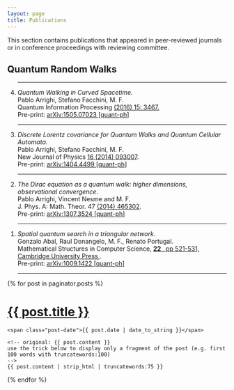 ```yaml
---
layout: page
title: Publications
---
```


This section contains publications that appeared in peer-reviewed journals or in conference proceedings with reviewing committee. 

## Quantum Random Walks

<ol reversed>
<hr>

  <li> <i> Quantum Walking in Curved Spacetime.</i><br> Pablo Arrighi, Stefano Facchini, M. F. <br>  Quantum Information Processing  <a href="http://link.springer.com/article/10.1007/s11128-016-1335-7"> (2016) 15: 3467.</a>  <br> 
Pre-print: <a href="https://arxiv.org/abs/1505.07023">arXiv:1505.07023
[quant-ph]</a>   <br>  
<hr>
</li>

  <li> <i> Discrete
Lorentz covariance for Quantum Walks and Quantum Cellular Automata.</i> <br> Pablo Arrighi, Stefano Facchini, M. F. <br> New Journal of Physics  <a href="http://iopscience.iop.org/1367-2630/16/9/093007/">16 (2014) 093007</a>.  <br>Pre-print: <a href="http://arxiv.org/abs/1404.4499">arXiv:1404.4499
[quant-ph]</a>   <br>  
<hr>
</li>

<li> <i> The
Dirac equation as a quantum walk: higher dimensions, observational
convergence.</i> <br> Pablo Arrighi, Vincent Nesme and M. F. <br> J. Phys. A: Math. Theor. 47 <a href="http://iopscience.iop.org/1751-8121/47/46/465302/"> (2014) 465302</a>.  <br> Pre-print: <a href="http://arxiv.org/abs/1307.3524">arXiv:1307.3524 [quant-ph]</a>   <br>  
<hr>
</li>


  <li> <i> Spatial quantum search in a triangular network.</i> <br> Gonzalo Abal, Raul Donangelo, M. F., Renato Portugal. <br> Mathematical
Structures in Computer Science,  <a href="http://journals.cambridge.org/action/displayAbstract?fromPage=online&aid=8544748&fileId=S0960129511000600">
<b> 22 </b>, pp 521-531, Cambridge
University Press </a>. <br> Pre-print: <a href="http://arxiv.org/abs/1009.1422">arXiv:1009.1422 [quant-ph]  </a> <br>  
<hr>
</li>


</ol>

<div class="posts">
  {% for post in paginator.posts %}
  <div class="post">
    <h1 class="post-title">
      <a href="{{ site.baseurl }}/{{ post.url }}">
        {{ post.title }}
      </a>
    </h1>

    <span class="post-date">{{ post.date | date_to_string }}</span>

    <!-- original: {{ post.content }} 
    use the trick below to display only a fragment of the post (e.g. first 100 words with truncatewords:100)
    -->
    {{ post.content | strip_html | truncatewords:75 }}  
  </div>
  {% endfor %}
</div>
